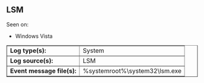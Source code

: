 ## LSM

Seen on:
* Windows Vista

<table border="1" class="docutils">
  <tbody>
    <tr>
      <td><b>Log type(s):</b></td>
      <td>System</td>
    </tr>
    <tr>
      <td><b>Log source(s):</b></td>
      <td>LSM</td>
    </tr>
    <tr>
      <td><b>Event message file(s):</b></td>
      <td>%systemroot%\system32\lsm.exe</td>
    </tr>
  </tbody>
</table>

&nbsp;

